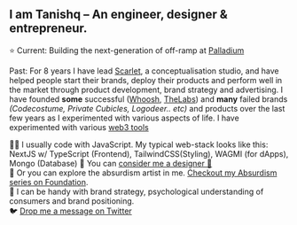 
## I am Tanishq – An engineer, designer & entrepreneur. 

⭐️ Current: Building the next-generation of off-ramp at [Palladium](https://0xPalladium.com)

Past: For 8 years I have lead [Scarlet](https://bescarlet.com), a conceptualisation studio, and have helped people start their brands, deploy their products and perform well in the market through product development, brand strategy and advertising. I have founded **some** successful ([Whoosh](https://wearwhoosh.com), [TheLabs](https://thelabs.in)) and **many** failed brands _(Codecostume, Private Cubicles, Logodeer.. etc)_ and products over the last few years as I experimented with various aspects of life. I have experimented with various [web3 tools](https://tanishq.xyz/tools)

👨‍💻 I usually code with JavaScript. My typical web-stack looks like this: NextJS w/ TypeScript (Frontend), TailwindCSS(Styling), WAGMI (for dApps), Mongo (Database)
🕺 You can [consider me a designer 🤭](https://dribbble.com/tanishqxyz)  
🎨 Or you can explore the absurdism artist in me. [Checkout my Absurdism series on Foundation](https://foundation.app/@tanishq).\
🧠 I can be handy with brand strategy, psychological understanding of consumers and brand positioning.  
🐦 [Drop me a message on Twitter](https://twitter.com/tanishqxyz)
